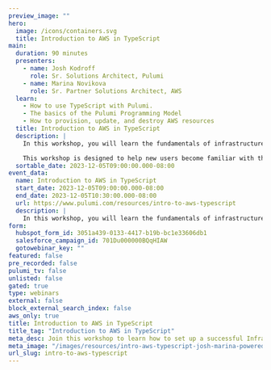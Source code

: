 ```yaml
---
preview_image: ""
hero:
  image: /icons/containers.svg
  title: Introduction to AWS in TypeScript
main:
  duration: 90 minutes
  presenters:
    - name: Josh Kodroff
      role: Sr. Solutions Architect, Pulumi
    - name: Marina Novikova
      role: Sr. Partner Solutions Architect, AWS
  learn:
    - How to use TypeScript with Pulumi.
    - The basics of the Pulumi Programming Model
    - How to provision, update, and destroy AWS resources
  title: Introduction to AWS in TypeScript
  description: |
    In this workshop, you will learn the fundamentals of infrastructure as code through guided exercises. You will be introduced to Pulumi, an infrastructure-as-code platform, where you can use familiar programming languages to provision modern cloud infrastructure.

    This workshop is designed to help new users become familiar with the core concepts needed to effectively deploy resources on AWS. We will guide you through the Pulumi platform with diagrams and a series of labs to help accelerate your cloud projects.
  sortable_date: 2023-12-05T09:00:00.000-08:00
event_data:
  name: Introduction to AWS in TypeScript
  start_date: 2023-12-05T09:00:00.000-08:00
  end_date: 2023-12-05T10:30:00.000-08:00
  url: https://www.pulumi.com/resources/intro-to-aws-typescript
  description: |
    In this workshop, you will learn the fundamentals of infrastructure as code through guided exercises. You will be introduced to Pulumi, an infrastructure-as-code platform, where you can use familiar programming languages to provision modern cloud infrastructure. This workshop is designed to help new users become familiar with the core concepts needed to effectively deploy resources on AWS. We will guide you through the Pulumi platform with diagrams and a series of labs to help accelerate your cloud projects.
form:
  hubspot_form_id: 3051a439-0133-4417-b19b-bc1e33606db1
  salesforce_campaign_id: 701Du000000BQqHIAW
  gotowebinar_key: ""
featured: false
pre_recorded: false
pulumi_tv: false
unlisted: false
gated: true
type: webinars
external: false
block_external_search_index: false
aws_only: true
title: Introduction to AWS in TypeScript
title_tag: "Introduction to AWS in TypeScript"
meta_desc: Join this workshop to learn how to set up a successful Infrastructure as Code in TypeScript to provision and manage AWS at scale, using Pulumi.
meta_image: "/images/resources/intro-aws-typescript-josh-marina-powered.png"
url_slug: intro-to-aws-typescript
---
```

